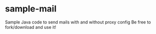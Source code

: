 # sample-mail

Sample Java code to send mails with and without proxy config
Be free to fork/download and use it!
